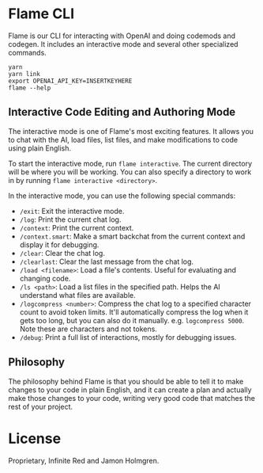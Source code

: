 # Flame CLI

Flame is our CLI for interacting with OpenAI and doing codemods and codegen. It includes an interactive mode and several other specialized commands.

```
yarn
yarn link
export OPENAI_API_KEY=INSERTKEYHERE
flame --help
```

## Interactive Code Editing and Authoring Mode

The interactive mode is one of Flame's most exciting features. It allows you to chat with the AI, load files, list files, and make modifications to code using plain English.

To start the interactive mode, run `flame interactive`. The current directory will be where you will be working. You can also specify a directory to work in by running `flame interactive <directory>`.

In the interactive mode, you can use the following special commands:

- `/exit`: Exit the interactive mode.
- `/log`: Print the current chat log.
- `/context`: Print the current context.
- `/context.smart`: Make a smart backchat from the current context and display it for debugging.
- `/clear`: Clear the chat log.
- `/clearlast`: Clear the last message from the chat log.
- `/load <filename>`: Load a file's contents. Useful for evaluating and changing code.
- `/ls <path>`: Load a list files in the specified path. Helps the AI understand what files are available.
- `/logcompress <number>`: Compress the chat log to a specified character count to avoid token limits. It'll automatically compress the log when it gets too long, but you can also do it manually. e.g. `logcompress 5000`. Note these are characters and not tokens.
- `/debug`: Print a full list of interactions, mostly for debugging issues.

## Philosophy

The philosophy behind Flame is that you should be able to tell it to make changes to your code in plain English, and it can create a plan and actually make those changes to your code, writing very good code that matches the rest of your project.

# License

Proprietary, Infinite Red and Jamon Holmgren.
